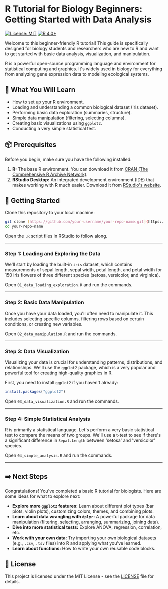# R Tutorial for Biology Beginners: Getting Started with Data Analysis

[![License: MIT](https://img.shields.io/badge/License-MIT-yellow.svg)](https://opensource.org/licenses/MIT)
[![R 4.0+](https://img.shields.io/badge/R-4.0%2B-blue.svg)](https://cran.r-project.org/)

Welcome to this beginner-friendly R tutorial! This guide is specifically designed for biology students and researchers who are new to R and want to get started with basic data analysis, visualization, and manipulation.

R is a powerful open-source programming language and environment for statistical computing and graphics. It's widely used in biology for everything from analyzing gene expression data to modeling ecological systems.

## 🎯 What You Will Learn

* How to set up your R environment.
* Loading and understanding a common biological dataset (Iris dataset).
* Performing basic data exploration (summaries, structure).
* Simple data manipulation (filtering, selecting columns).
* Creating basic visualizations using `ggplot2`.
* Conducting a very simple statistical test.

## 📦 Prerequisites

Before you begin, make sure you have the following installed:

1.  **R:** The base R environment. You can download it from [CRAN (The Comprehensive R Archive Network)](https://cran.r-project.org/).
2.  **RStudio Desktop:** An integrated development environment (IDE) that makes working with R much easier. Download it from [RStudio's website](https://posit.co/download/rstudio-desktop/).

## 🚀 Getting Started

Clone this repository to your local machine:

```bash
git clone [https://github.com/your-username/your-repo-name.git](https://github.com/your-username/your-repo-name.git)
cd your-repo-name
````

Open the `.R` script files in RStudio to follow along.

-----

### Step 1: Loading and Exploring the Data

We'll start by loading the built-in `iris` dataset, which contains measurements of sepal length, sepal width, petal length, and petal width for 150 iris flowers of three different species (setosa, versicolor, and virginica).

Open `01_data_loading_exploration.R` and run the commands.

-----

### Step 2: Basic Data Manipulation

Once you have your data loaded, you'll often need to manipulate it. This includes selecting specific columns, filtering rows based on certain conditions, or creating new variables.

Open `02_data_manipulation.R` and run the commands.

-----

### Step 3: Data Visualization

Visualizing your data is crucial for understanding patterns, distributions, and relationships. We'll use the `ggplot2` package, which is a very popular and powerful tool for creating high-quality graphics in R.

First, you need to install `ggplot2` if you haven't already:

```r
install.packages("ggplot2")
```

Open `03_data_visualization.R` and run the commands.

-----

### Step 4: Simple Statistical Analysis

R is primarily a statistical language. Let's perform a very basic statistical test to compare the means of two groups. We'll use a t-test to see if there's a significant difference in `Sepal.Length` between 'setosa' and 'versicolor' species.

Open `04_simple_analysis.R` and run the commands.

-----

## ➡️ Next Steps

Congratulations\! You've completed a basic R tutorial for biologists. Here are some ideas for what to explore next:

  * **Explore more `ggplot2` features:** Learn about different plot types (bar plots, violin plots), customizing colors, themes, and combining plots.
  * **Learn about data wrangling with `dplyr`:** A powerful package for data manipulation (filtering, selecting, arranging, summarizing, joining data).
  * **Dive into more statistical tests:** Explore ANOVA, regression, correlation, etc.
  * **Work with your own data:** Try importing your own biological datasets (e.g., `.csv`, `.tsv` files) into R and applying what you've learned.
  * **Learn about functions:** How to write your own reusable code blocks.

## 📄 License

This project is licensed under the MIT License - see the [LICENSE](https://opensource.org/licenses/MIT) file for details.

```
```
